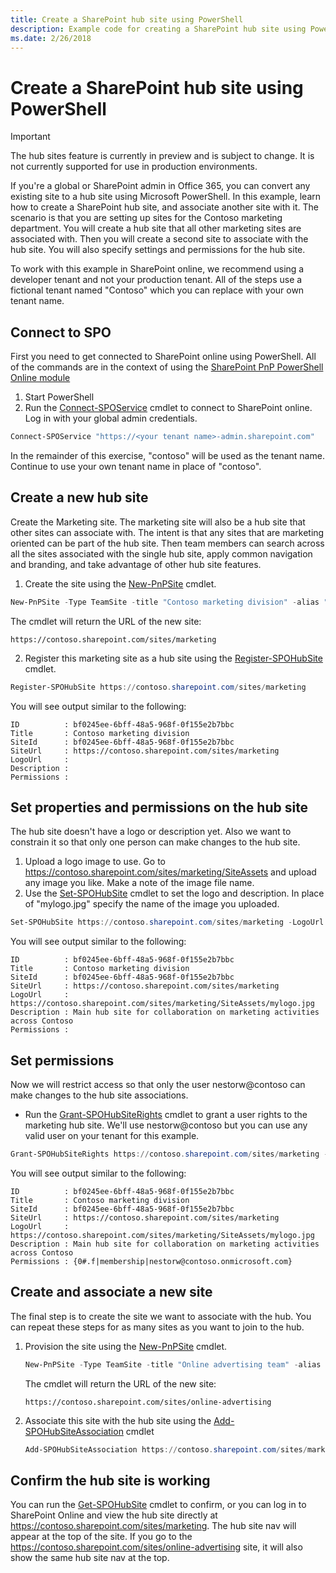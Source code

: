 ```yaml
---
title: Create a SharePoint hub site using PowerShell
description: Example code for creating a SharePoint hub site using PowerShell
ms.date: 2/26/2018
---
```


# Create a SharePoint hub site using PowerShell

> [!IMPORTANT]
> The hub sites feature is currently in preview and is subject to change. It is not currently supported for use in production environments.

If you're a global or SharePoint admin in Office 365, you can convert any existing site to a hub site using Microsoft PowerShell. In this example, learn how to create a SharePoint hub site, and associate another site with it. The scenario is that you are setting up sites for the Contoso marketing department. You will create a hub site that all other marketing sites are associated with. Then you will create a second site to associate with the hub site. You will also specify settings and permissions for the hub site.

To work with this example in SharePoint online, we recommend using a developer tenant and not your production tenant. All of the steps use a fictional tenant named "Contoso" which you can replace with your own tenant name.

## Connect to SPO

First you need to get connected to SharePoint online using PowerShell. All of the commands are in the context of using the [SharePoint PnP PowerShell Online module](https://www.microsoft.com/en-us/download/details.aspx?id=35588)

1. Start PowerShell
2. Run the [Connect-SPOService](https://docs.microsoft.com/en-us/powershell/module/sharepoint-pnp/connect-sposervice) cmdlet to connect to SharePoint online. Log in with your global admin credentials.

```PowerShell
Connect-SPOService "https://<your tenant name>-admin.sharepoint.com"
```

In the remainder of this exercise, "contoso" will be used as the tenant name. Continue to use your own tenant name in place of "contoso".

## Create a new hub site

Create the Marketing site. The marketing site will also be a hub site that other sites can associate with. The intent is that any sites that are marketing oriented can be part of the hub site. Then team members can search across all the sites associated with the single hub site, apply common navigation and branding, and take advantage of other hub site features.

1. Create the site using the [New-PnPSite](https://docs.microsoft.com/en-us/powershell/module/sharepoint-pnp/new-pnpsite) cmdlet.

```PowerShell
New-PnPSite -Type TeamSite -title "Contoso marketing division" -alias "marketing" -Description "Main site for collaboration for marketing teams at Contoso"
```

The cmdlet will return the URL of the new site:

```
https://contoso.sharepoint.com/sites/marketing
```

2. Register this marketing site as a hub site using the [Register-SPOHubSite](https://docs.microsoft.com/en-us/powershell/module/sharepoint-online/register-spohubsite.md) cmdlet.

```PowerShell
Register-SPOHubSite https://contoso.sharepoint.com/sites/marketing
```

You will see output similar to the following:

```
ID          : bf0245ee-6bff-48a5-968f-0f155e2b7bbc
Title       : Contoso marketing division
SiteId      : bf0245ee-6bff-48a5-968f-0f155e2b7bbc
SiteUrl     : https://contoso.sharepoint.com/sites/marketing
LogoUrl     :
Description :
Permissions :
```

## Set properties and permissions on the hub site

The hub site doesn't have a logo or description yet. Also we want to constrain it so that only one person can make changes to the hub site. 

1. Upload a logo image to use. Go to https://contoso.sharepoint.com/sites/marketing/SiteAssets and upload any image you like. Make a note of the image file name.
2. Use the [Set-SPOHubSite](https://docs.microsoft.com/en-us/powershell/module/sharepoint-online/set-spohubsite) cmdlet to set the logo and description. In place of "mylogo.jpg" specify the name of the image you uploaded.

```PowerShell
Set-SPOHubSite https://contoso.sharepoint.com/sites/marketing -LogoUrl https://contoso.sharepoint.com/marketing/SiteAssets/mylogo.jpg -Description "Main hub site for collaboration on marketing activities across Contoso"
```

You will see output similar to the following:

```
ID          : bf0245ee-6bff-48a5-968f-0f155e2b7bbc
Title       : Contoso marketing division
SiteId      : bf0245ee-6bff-48a5-968f-0f155e2b7bbc
SiteUrl     : https://contoso.sharepoint.com/sites/marketing
LogoUrl     : https://contoso.sharepoint.com/sites/marketing/SiteAssets/mylogo.jpg
Description : Main hub site for collaboration on marketing activities across Contoso
Permissions :
```

## Set permissions

Now we will restrict access so that only the user nestorw@contoso can make changes to the hub site associations.

- Run the [Grant-SPOHubSiteRights](https://docs.microsoft.com/en-us/powershell/module/sharepoint-online/grant-spohubsiterights) cmdlet to grant a user rights to the marketing hub site. We'll use nestorw@contoso but you can use any valid user on your tenant for this example.

```PowerShell
Grant-SPOHubSiteRights https://contoso.sharepoint.com/sites/marketing -Principals "nestorw@contoso" -Rights Join
```

You will see output similar to the following:

```
ID          : bf0245ee-6bff-48a5-968f-0f155e2b7bbc
Title       : Contoso marketing division
SiteId      : bf0245ee-6bff-48a5-968f-0f155e2b7bbc
SiteUrl     : https://contoso.sharepoint.com/sites/marketing
LogoUrl     : https://contoso.sharepoint.com/sites/marketing/SiteAssets/mylogo.jpg
Description : Main hub site for collaboration on marketing activities across Contoso
Permissions : {0#.f|membership|nestorw@contoso.onmicrosoft.com}
```

## Create and associate a new site

The final step is to create the site we want to associate with the hub. You can repeat these steps for as many sites as you want to join to the hub.

1. Provision the site using the [New-PnPSite](https://docs.microsoft.com/en-us/powershell/module/sharepoint-pnp/new-pnpsite) cmdlet.
    
    ```PowerShell
    New-PnPSite -Type TeamSite -title "Online advertising team" -alias "online-advertising" -Description "For collaboration on online advertising resources"
    ```
    
    The cmdlet will return the URL of the new site:
    
    ```
    https://contoso.sharepoint.com/sites/online-advertising
    ```
    
2. Associate this site with the hub site using the [Add-SPOHubSiteAssociation](https://docs.microsoft.com/en-us/powershell/module/sharepoint-online/add-spohubsiteassociation) cmdlet
    
    ```PowerShell
    Add-SPOHubSiteAssociation https://contoso.sharepoint.com/sites/marketing -HubSite https://contoso.sharepoint.com/sites/online-advertising
    ```

## Confirm the hub site is working

You can run the [Get-SPOHubSite](https://docs.microsoft.com/en-us/powershell/module/sharepoint-online/get-spohubsite) cmdlet to confirm, or you can log in to SharePoint Online and view the hub site directly at https://contoso.sharepoint.com/sites/marketing. The hub site nav will appear at the top of the site. If you go to the https://contoso.sharepoint.com/sites/online-advertising site, it will also show the same hub site nav at the top.
